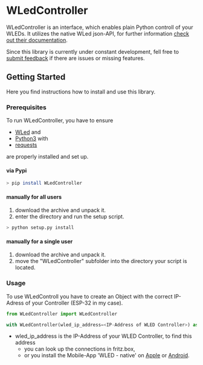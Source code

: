 # WLedController

WLedController is an interface, which enables plain Python controll of your WLEDs.
It utilizes the native WLed json-API, for further information [check out their documentation](https://kno.wled.ge/interfaces/json-api/).

Since this library is currently under constant development, fell free to [submit feedback](https://github.com/tj0vtj0v/WLedController/issues) if there are issues or missing features.

## Getting Started
Here you find instructions how to install and use this library.

### Prerequisites
To run WLedController, you have to ensure
 - [WLed](https://kno.wled.ge/basics/getting-started/) and
 - [Python3](https://www.python.org) with
 - [requests](https://pypi.org/project/requests/)

are properly installed and set up.

#### via Pypi
```bash
> pip install WLedController
```

#### manually for all users
1. download the archive and unpack it.
2. enter the directory and run the setup script.
```bash
> python setup.py install
```

#### manually for a single user
1. download the archive and unpack it.
2. move the "WLedController" subfolder into the directory your script is located.

### Usage
To use WLedControll you have to create an Object with the correct IP-Adress of your Controller (ESP-32 in my case).
```python
from WLedController import WLedController

with WLedController(wled_ip_address=<IP-Address of WLED Controller>) as WLeds:
```
 - wled_ip_address is the IP-Address of your WLED Controller, to find this address
    - you can look up the connections in fritz.box,
    - or you install the Mobile-App 'WLED - native' on [Apple](https://apps.apple.com/de/app/wled-native/id6446207239) or [Android](https://play.google.com/store/apps/details?id=ca.cgagnier.wlednativeandroid&hl=gsw&gl=US).
